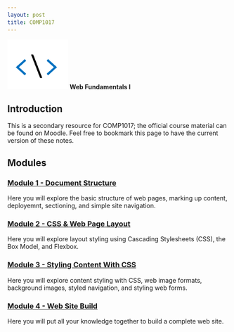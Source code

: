 ```yaml
---
layout: post
title: COMP1017
---
```

![comp1017-icon.png](comp1017-icon.png) **Web Fundamentals I**

## Introduction
This is a secondary resource for COMP1017; the official course material can be found on Moodle. Feel free to bookmark this page to have the current version of these notes.

## Modules

### [Module 1 - Document Structure](module1/)
Here you will explore the basic structure of web pages, marking up content, deployemnt, sectioning, and simple site navigation.

### [Module 2 - CSS & Web Page Layout](module2/)
Here you will explore layout styling using Cascading Stylesheets (CSS), the Box Model, and Flexbox.

### [Module 3 - Styling Content With CSS](module3/)
Here you will explore content styling with CSS, web image formats, background images, styled navigation, and styling web forms.

### [Module 4 - Web Site Build](module4/)
Here you will put all your knowledge together to build a complete web site.